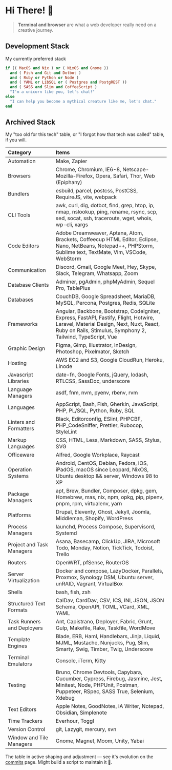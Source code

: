# Hi There! 👋

> **Terminal and browser** are what a web developer really need on a creative journey.

## Development Stack

My currently preferred stack

```ruby
if (( MacOS and Nix ) or ( NixOS and Gnome ))
  and ( Fish and Git and Dotbot )
  and ( Ruby or Python or Node )
  and ( YAML or LibSQL or ( Postgres and PostgREST ))
  and ( SASS and Slim and CoffeeScript )
  "I'm a unicorn like you, let's chat!"
else
  "I can help you become a mythical creature like me, let's chat."
end
```

## Archived Stack

My "too old for this tech" table, or "I forgot how that tech was called" table, if you will.

| Category | Items |
| :- | :- |
| Automation | Make, Zapier |
| Browsers | Chrome, Chromium, IE6-8, Netscape-Mozilla-Firefox, Opera, Safari, Thor, Web (Epiphany) |
| Bundlers | esbuild, parcel, postcss, PostCSS, RequireJS, vite, webpack |
| CLI Tools | awk, curl, dig, dotbot, find, grep, htop, ip, nmap, nslookup, ping, rename, rsync, scp, sed, socat, ssh, traceroute, wget, whois, wp-cli, xargs |
| Code Editors | Adobe Dreamweaver, Aptana, Atom, Brackets, Coffeecup HTML Editor, Eclipse, Nano, NetBeans, Notepad++, PHPStorm, Sublime text, TextMate, Vim, VSCode, WebStorm |
| Communication | Discord, Gmail, Google Meet, Hey, Skype, Slack, Telegram, Whatsapp, Zoom |
| Database Clients | Adminer, pgAdmin, phpMyAdmin, Sequel Pro, TablePlus |
| Databases | CouchDB, Google Spreadsheet, MariaDB, MySQL, Percona, Postgres, Redis, SQLite |
| Frameworks | Angular, Backbone, Bootstrap, CodeIgniter, Express, FastAPI, Fastify, Flight, Hotwire, Laravel, Material Design, Next, Nuxt, React, Ruby on Rails, Stimulus, Symphony 2, Tailwind, TypeScript, Vue |
| Graphic Design | Figma, Gimp, Illustrator, InDesign, Photoshop, Pixelmator, Sketch |
| Hosting | AWS EC2 and S3, Google CloudRun, Heroku, Linode |
| Javascript Libraries | date-fn, Google Fonts, jQuery, lodash, RTLCSS, SassDoc, underscore |
| Language Managers | asdf, fnm, nvm, pyenv, rbenv, rvm |
| Languages | AppScript, Bash, Fish, Gherkin, JavaScript, PHP, PL/SQL, Python, Ruby, SQL |
| Linters and Formatters | Black, Editorconfig, ESlint, PHPCBF, PHP_CodeSniffer, Prettier, Rubocop, StyleLint |
| Markup Languages | CSS, HTML, Less, Markdown, SASS, Stylus, SVG |
| Officeware | Alfred, Google Workplace, Raycast |
| Operation Systems | Android, CentOS, Debian, Fedora, iOS, iPadOS, macOS since Leopard, NixOS, Ubuntu desktop && server, Windows 98 to XP |
| Package Managers | apt, Brew, Bundler, Composer, dpkg, gem, Homebrew, mas, nix, npm, opkg, pip, pipenv, pnpm, rpm, virtualenv, yarn |
| Platforms | Drupal, Eleventy, Ghost, Jekyll, Joomla, Middleman, Shopify, WordPress |
| Process Managers | launchd, Process Compose, Supervisord, Systemd |
| Project and Task Managers | Asana, Basecamp, ClickUp, JIRA, Microsoft Todo, Monday, Notion, TickTick, Todoist, Trello |
| Routers | OpenWRT, pfSense, RouterOS |
| Server Virtualization | Docker and compose, LazyDocker, Parallels, Proxmox, Synology DSM, Ubuntu server, unRAID, Vagrant, VirtualBox |
| Shells | bash, fish, zsh |
| Structured Text Formats | CalDav, CardDav, CSV, ICS, INI, JSON, JSON Schema, OpenAPI, TOML, VCard, XML, YAML |
| Task Runners and Deployers | Ant, Capistrano, Deployer, Fabric, Grunt, Gulp, Makefile, Rake, Taskfile, WordMove |
| Template Engines | Blade, ERB, Haml, Handlebars, Jinja, Liquid, MJML, Mustache, Nunjucks, Pug, Slim, Smarty, Swig, Timber, Twig, Underscore |
| Terminal Emulators | Console, iTerm, Kitty |
| Testing | Bruno, Chrome Devtools, Capybara, Cucumber, Cypress, Firebug, Jasmine, Jest, Minitest, Node, PHPUnit, Postman, Puppeteer, RSpec, SASS True, Selenium, Xdebug |
| Text Editors | Apple Notes, GoodNotes, iA Writer, Notepad, Obsidian, Simplenote |
| Time Trackers | Everhour, Toggl |
| Version Control | git, Lazygit, mercury, svn |
| Window and Tile Managers | Gnome, Magnet, Moom, Unity, Yabai |

The table in active shaping and adjustment — see it's evolution on the [commits](https://github.com/idangoldman/idangoldman/commits/main/) page. Might build a script to maintain it 🤞.
